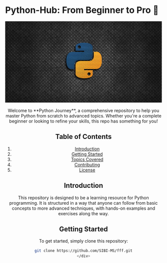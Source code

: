 # Python-Hub: From Beginner to Pro 🚀

</div>
<p align="center">
  <img src="https://github.com/SIBI-MS/Python-Hub/blob/main/Assets/python.jpg" alt="Sublime's custom image"/>
</p>

<div align='center'>
  Welcome to **Python Journey**, a comprehensive repository to help you master Python from scratch to advanced topics. Whether you're a complete beginner or looking to refine your skills, this repo has something for you!

## Table of Contents
1. [Introduction](#introduction)
2. [Getting Started](#getting-started)
3. [Topics Covered](#topics-covered)
4. [Contributing](#contributing)
5. [License](#license)

## Introduction
This repository is designed to be a learning resource for Python programming. It is structured in a way that anyone can follow from basic concepts to more advanced techniques, with hands-on examples and exercises along the way.

## Getting Started
To get started, simply clone this repository:
```bash
git clone https://github.com/SIBI-MS/fff.git
</div>
